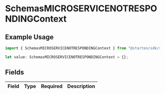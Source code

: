 # SchemasMICROSERVICENOTRESPONDINGContext

## Example Usage

```typescript
import { SchemasMICROSERVICENOTRESPONDINGContext } from "@starton/sdk/sdk/models/errors";

let value: SchemasMICROSERVICENOTRESPONDINGContext = {};
```

## Fields

| Field       | Type        | Required    | Description |
| ----------- | ----------- | ----------- | ----------- |